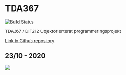 # TDA367

[![Build Status](https://travis-ci.org/FN890/TDA367.svg?branch=master)](https://travis-ci.org/FN890/TDA367)

TDA367 / DIT212 Objektorienterat programmeringsprojekt 

[Link to Github repository](https://github.com/FN890/TDA367) 

<h2>23/10 - 2020</h2>
<img src="https://i.imgur.com/OGK1Jzh.png"/>
